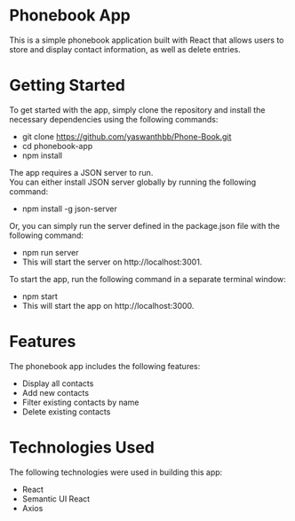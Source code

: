 # Phonebook App
This is a simple phonebook application built with React that allows users to store and display contact information, as well as delete entries.

# Getting Started
To get started with the app, simply clone the repository and install the necessary dependencies using the following commands:
- git clone https://github.com/yaswanthbb/Phone-Book.git
- cd phonebook-app
- npm install

The app requires a JSON server to run.<br>
You can either install JSON server globally by running the following command:
* npm install -g json-server

Or, you can simply run the server defined in the package.json file with the following command:<br>
* npm run server
* This will start the server on http://localhost:3001.

To start the app, run the following command in a separate terminal window:<br>
* npm start
* This will start the app on http://localhost:3000.

# Features
The phonebook app includes the following features:
<br>
* Display all contacts
* Add new contacts
* Filter existing contacts by name
* Delete existing contacts

# Technologies Used
The following technologies were used in building this app:

* React
* Semantic UI React
* Axios
